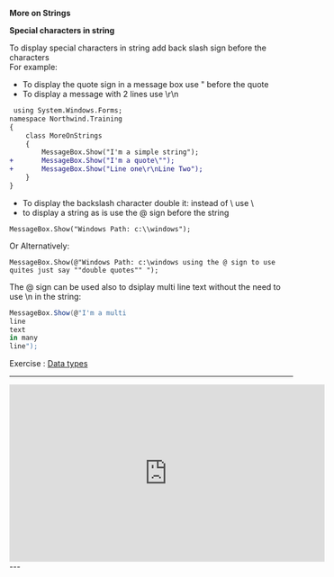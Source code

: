 ﻿**More on Strings**

**Special characters in string**  

To display special characters in string add back slash sign before the characters  
For example:

- To display the quote sign in a message box use \" before the quote
- To display a message with 2 lines use \r\n 



```diff
 using System.Windows.Forms;
namespace Northwind.Training
{
    class MoreOnStrings
    {
        MessageBox.Show("I'm a simple string");
+       MessageBox.Show("I'm a quote\"");
+       MessageBox.Show("Line one\r\nLine Two");
    }
}
```



- To display the backslash character double it: instead of \ use \\
- to display a string as is use the @ sign before the string

```MessageBox.Show("Windows Path: c:\\windows");```

Or Alternatively:

```MessageBox.Show(@"Windows Path: c:\windows using the @ sign to use quites just say ""double quotes"" ");```

The @ sign can be used also to dsiplay multi line text without the need to use \n in the string:

```csharp
MessageBox.Show(@"I'm a multi 
line 
text 
in many 
line");
```

Exercise : [Data types](03-Data-Types-Exercise.md)

---
<iframe width="560" height="315" src="https://www.youtube.com/embed/o1xAgJTEO8k?list=PL1DEQjXG2xnKI3TL-gsy91eXbh3ytOt6h" frameborder="0" allowfullscreen></iframe>
---
